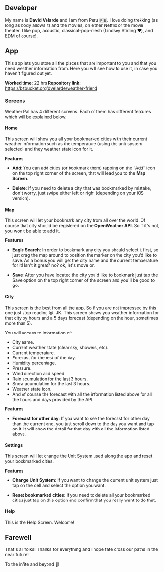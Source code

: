 ## Developer
My name is **David Velarde** and I am from Peru 🇵🇪. I love doing trekking (as long as body allows it) and the movies, on either Netflix or the movie theater. I like pop, acoustic, classical-pop-mesh (Lindsey Stirling ❤️), and EDM of course!.

## App

This app lets you store all the places that are important to you and that you need weather information from. Here you will see how to use it, in case you haven't figured out yet.

**Worked time**: 22 hrs
**Repository link**: https://bitbucket.org/dvelarde/weather-friend

### Screens
Weather Pal has 4 different screens. Each of them has different features which will be explained below.

#### Home
This screen will show you all your bookmarked cities with their current weather information such as the temperature (using the unit system selected) and they weather state icon for it.

**Features**

* **Add**: You can add cities (or bookmark them) tapping on the "Add" icon on the top right corner of the screen, that will lead you to the **Map Screen**.


* **Delete**: If you need to delete a city that was bookmarked by mistake, don't worry, just swipe either left or right (depending on your iOS version).

#### Map

This screen will let your bookmark any city from all over the world. Of course that city should be registered on the **OpenWeather API**. So if it's not, you won't be able to add it.

**Features**

* **Eagle Search**: In order to bookmark any city you should select it first, so just drag the map around to position the marker on the city you'd like to save. As a bonus you will get the city name and the current temperature for it! Isn't it great? no? ok, let's move on.


* **Save**: After you have located the city you'd like to bookmark just tap the Save option on the top right corner of the screen and you'll be good to go.

#### City

This screen is the best from all the app. So if you are not impressed by this one just stop reading 😒. JK. This screen shows you weather information for that city by hours and a 5 days forecast (depending on the hour, sometimes more than 5). 

You will access to information of:
* City name.
* Current weather state (clear sky, showers, etc).
* Current temperature.
* Forecast for the rest of the day.
* Humidity percentage.
* Pressure.
* Wind direction and speed.
* Rain acumulation for the last 3 hours.
* Snow acumulation for the last 3 hours.
* Weather state icon.
* And of course the forecast with all the information listed above for all the hours and days provided by the API.

**Features**

* **Forecast for other day**: If you want to see the forecast for other day than the current one, you just scroll down to the day you want and tap on it. It will show the detail for that day with all the information listed above.

#### Settings

This screen will let change the Unit System used along the app and reset your bookmarked cities.

**Features**

* **Change Unit System**: If you want to change the current unit system just tap on the cell and select the option you want.


* **Reset bookmarked cities**: If you need to delete all your bookmarked cities just tap on this option and confirm that you really want to do that.

#### Help
This is the Help Screen. Welcome!

## Farewell

That's all folks! Thanks for everything and I hope fate cross our paths in the near future!

To the infite and beyond 🚀!
